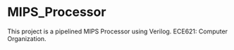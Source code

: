 # MIPS_Processor
This project is a pipelined MIPS Processor using Verilog. ECE621: Computer Organization. 
